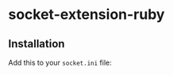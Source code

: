 socket-extension-ruby
=====================

## Installation

Add this to your `socket.ini` file:

```ini
```
